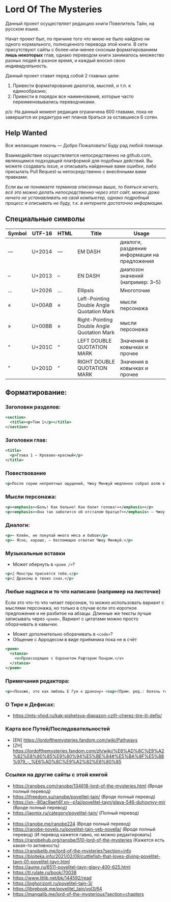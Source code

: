 # Lord Of The Mysteries

Данный проект осуществляет редакцию книги Повелитель Тайн, на русском языке.

Начат проект был, по причине того что мною не было найдено ни одного нормального,
полноценного перевода этой книги.
В сети присутствуют сайты с более-или-менее сносным форматированием **лишь некоторых** глав, однако переводом книги занималось множество разных людей в разное время, и каждый вносил свою *индивидуальность*.

Данный проект ставит перед собой 2 главных цели:
1. Привести форматирование диалогов, мыслей, и т.п. к единообразию;
2. Привести в порядок все наименования, которые часто переименовывались переводчиками.

p/s: На данный момент редакция ограничена 600 главами, пока не завершится их редактура
нет планов браться за оставшиеся 6 сотен.

## Help Wanted

Все желающие помочь — Добро Пожаловать! Буду рад любой помощи.

Взаимодействие осуществляется непосредственно на github.com, являющимся подходящей платформой
для подобных действий. Вы можете создавать issue, и описывать найденные вами ошибки, либо
присылать Pull Request-ы непосредственно с внесёнными вами правками.

*Если вы не понимаете терминов описанных выше, то бояться нечего, всё это можно делать
непосредственно через этот сайт, можно даже ничего не устанавливать на свой компьютер, однако
подробный процесс я описывать не буду, т.к. в интернете достаточно информации.*

## Специальные символы

| Symbol | UTF-16 |  HTML   | Title    | Usage |
|--------|--------|---------|----------|-------|
|    —   | U+2014 | &mdash; | EM DASH  | диалоги, раздеение информации на предложения |
|    –   | U+2013 | &ndash; | EN DASH  | диапозон значений (например: 3–5) |
|    …   | U+2026 | &mldr;  | Ellipsis | Многоточие |
|    «   | U+00AB | &laquo; | Left-Pointing Double Angle Quotation Mark | мысли персонажа |
|    »   | U+00BB | &raquo; | Right-Pointing Double Angle Quotation Mark | мысли персонажа |
|    “	 | U+201C | &ldquo; | LEFT DOUBLE QUOTATION MARK | Значения в ковычках и прочее |
|    ”	 | U+201D | &rdquo; | RIGHT DOUBLE QUOTATION MARK | Значения в ковычках и прочее |

## Форматирование:
### Заголовки разделов:
```xml
<section>
  <title><p>Том 1</p></title>
</section>
```

### Заголовки глав:
```xml
<title>
  <p>Глава 1 — Кроваво-красный</p>
</title>
```

### Повествование
```xml
<p>После серии неприятных ощущений, Чжоу Минжуй медленно собрал волю в кулак.</p>
```

### Мысли персонажа:
```xml
<p><emphasis>«Боль! Как больно! Как болит голова!»</emphasis></p>
<p><emphasis>«Она так заботится об отсталом братце?»</emphasis> — Чжоу Минжуй улыбнулся и кивнул — Хорошо.</p>
```

### Диалоги:
```xml
<p>— Клейн, не покупай много мяса и бобов</p>
<p>— Ясно, хорошо, — беспомощно ответил Чжоу Минжуй.</p>
```

### Музыкальные вставки

- Может обернуть в `<poem />`?

```xml
<p>♫ Монстры приснятся тебе.</p>
<p>♫ Драконы в твоих снах.</p>
```

### Любые надписи и то что написано (например на листочке)
Если это что-то что читает персонаж, то можно использовать вариант с мыслями персонажа,
но только в случае если это короткое предложение и не разбитое на абзацы.
Длинные же тексты лучше записывать через `<poem>`,
Вариант с цитатами можно просто оборачивать в кавычки.

- Может дополнительно оборачивать в `<code>`?
- Общение с Арродесом в виде приёмника пока не в счёт

```xml
<poem>
  <stanza>
    <v>Происходящее с баронетом Рафтером Пондом.</v>
  </stanza>
</poem>
```

### Примечания редактора:
```xml
<p>«Похоже, это как любовь Е Гун к дракону» <sup>(Прим. ред.: боязнь того, что нравится)</sup></p>
```


### О Тире и Дефисах:
- https://mts-vhod.ru/kak-pishetsya-diapazon-czifr-cherez-tire-ili-defis/


### Карта все Путей/Последовательностей
- [EN] https://lordofthemysteries.fandom.com/wiki/Pathways
- [ZH] https://lordofthemysteries.fandom.com/zh/wiki/%E6%AD%8C%E9%A2%82%E8%80%85%E9%80%94%E5%BE%84#%E5%BA%8F%E5%88%979_-_%E6%AD%8C%E9%A2%82%E8%80%85

### Ссылки на другие сайты с этой книгой

- https://ranobes.com/ranobe/134618-lord-of-the-mysteries.html (Вроде полный перевод)
- https://ifreedom.su/ranobe/povelitel-tajn/ (Вроде полный перевод)
- https://xn--80ac9aeh6f.xn--p1ai/povelitel-tayn/glava-546-duhovnyy-mir (Вроде полный перевод)
- https://jaomix.ru/category/povelitel-tajn/ (Полный перевод)
-
- https://ranobe.me/ranobe224 (Вроде полный перевод)
- https://ranobe-novels.ru/povelitel-tajn-veb-novella/ (Вроде полный перевод) (И перевод кажется гавно, но можно редактировать)
- https://ranobehub.org/ranobe/510-lord-of-the-mysteries (Кажется есть какая-то активность)
- https://ranobelib.me/lord-of-the-mysteries?section=info
- https://bloiteka.info/2021/02/09/cuttlefish-that-loves-diving-povelitel-tayn-01-povelitel-tayn.html
- https://aume.ru/6511-povelitel-tayn-glavy-400-625.html
- https://tl.rulate.ru/book/70038
- https://www.litlib.net/bk/144592/read
- https://loghorizont.ru/povelitel-tajn-3/
- https://librebook.me/povelitel_tain/vol3/64
- https://mangalib.me/lord-of-the-mysterious?section=chapters
